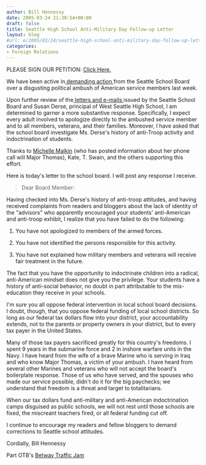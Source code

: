 ```yaml
---
author: Bill Hennessy
date: 2005-03-24 21:30:54+00:00
draft: false
title: Seattle High School Anti-Military Day Follow-up Letter
layout: blog
#url: e/2005/03/24/seattle-high-school-anti-military-day-follow-up-letter/
categories:
- Foreign Relations
---
```


PLEASE SIGN OUR PETITION:  [Click Here.](https://www.hennessysview.com/?page_id=638)

We have been active in[ demanding action ](https://www.hennessysview.com/?p=617)from the Seattle School Board over a disgusting political ambush of American service members last week.

Upon further review of the[ letters and e-mails ](https://www.hennessysview.com/?p=624)issued by the Seattle School Board and Susan Derse, principal of West Seattle High School, I am determined to garner a more substantive response.  Specifically, I expect every adult involved to apologize directly to the ambushed service member and to all members, veterans, and their families.  Moreover, I have asked that the school board investigate Ms. Derse's history of anti-Troop activity and indoctrination of students.

Thanks to [Michelle Malkin](https://michellemalkin.com/archives/001843.htm) (who has posted information about her phone call will Major Thomas), Kate, T. Swain, and the others supporting this effort.

Here is today's letter to the school board. I will post any response I receive.

<!-- more -->

> Dear Board Member:

Having checked into Ms. Derse's history of anti-troop attitudes, and having received complaints from readers and bloggers about the lack of identity of the "advisors"  who apparently encouraged your students' anti-American and anti-troop exhibit, I realize that you have failed to do the following:

1.  You have not apologized to members of the armed forces.

2.  You have not identified the persons responsible for this activity.

3.  You have not explained how military members and veterans will receive fair treatment in the future.

The fact that you have the opportunity to indoctrinate children into a radical, anti-American mindset does not give you the privilege.  Your students have a history of anti-social behavior, no doubt in part attributable to the mis-education they receive in your schools.

I'm sure you all oppose federal intervention in local school board decisions.  I doubt, though, that you oppose federal funding of local school districts.  So long as our federal tax dollars flow into your district, your accountability extends, not to the parents or property owners in your district, but to every tax payer in the United States.

Many of those tax payers sacrificed greatly for this country's freedoms.  I spent 9 years in the submarine force and 2 in inshore warfare units in the Navy.  I have heard from the wife of a brave Marine who is serving in Iraq and who know Major Thomas, a victim of your ambush.  I have heard from several other Marines and veterans who will not accept the board's boilerplate response.  Those of us who have served, and the spouses who made our service possible, didn't do it for the big paychecks; we understand that freedom is a threat and target to totalitarians.

When our tax dollars fund anti-military and anti-American indoctrination camps disguised as public schools, we will not rest until those schools are fixed, the miscreant teachers fired, or all federal funding cut off.

I continue to encourage my readers and fellow bloggers to demand corrections to Seattle school attitudes.

Cordially,
Bill Hennessy



Part OTB's [Betway Traffic Jam](https://www.outsidethebeltway.com/archives/9773)
